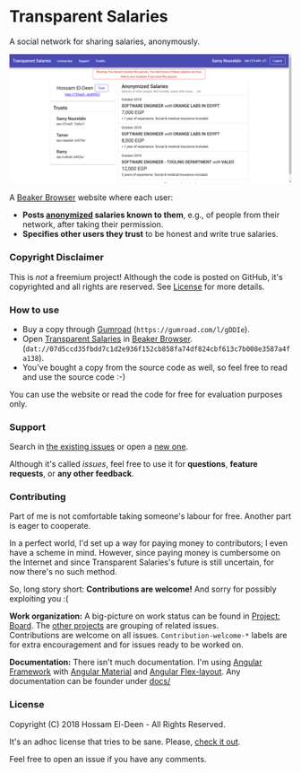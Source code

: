 # Transparent Salaries

A social network for sharing salaries, anonymously.

![Screenshot of a (perhaps-dummy) Transparent-Salaries profile](./screenshot.png)

A [Beaker Browser](https://beakerbrowser.com/) website where each user:

- **Posts <u>anonymized</u> salaries known to them**, e.g., of people from their network, after taking their permission.
- **Specifies other users they trust** to be honest and write true salaries.

### Copyright Disclaimer

This is _not_ a freemium project! Although the code is posted on GitHub, it's copyrighted and all rights are reserved. See [License](#License) for more details.

### How to use

- Buy a copy through [Gumroad](https://gumroad.com/l/gDDIe) (`https://gumroad.com/l/gDDIe`).
- Open [Transparent Salaries](dat://07d5ccd35fbdd7c1d2e936f152cb858fa74df824cbf613c7b008e3587a4fa138) in [Beaker Browser](https://beakerbrowser.com/). (`dat://07d5ccd35fbdd7c1d2e936f152cb858fa74df824cbf613c7b008e3587a4fa138`).
- You've bought a copy from the source code as well, so feel free to read and use the source code :-)

You can use the website or read the code for free for evaluation purposes only.

### Support

Search in [the existing issues](https://github.com/hossameldeen/transparent-salaries/issues?utf8=%E2%9C%93&q=) or open a [new one](https://github.com/hossameldeen/transparent-salaries/issues/new).

Although it's called _issues_, feel free to use it for **questions**, **feature requests**, or **any other feedback**.

### Contributing

Part of me is not comfortable taking someone's labour for free. Another part is eager to cooperate.

In a perfect world, I'd set up a way for paying money to contributors; I even have a scheme in mind. However, since paying money is cumbersome on the Internet and since Transparent Salaries's future is still uncertain, for now there's no such method.

So, long story short: **Contributions are welcome!** And sorry for possibly exploiting you :(

**Work organization:** A big-picture on work status can be found in [Project: Board](https://github.com/hossameldeen/transparent-salaries/projects/2). The [other projects](https://github.com/hossameldeen/transparent-salaries/projects) are grouping of related issues.  
Contributions are welcome on all issues. `Contribution-welcome-*` labels are for extra encouragement and for issues ready to be worked on.

**Documentation:** There isn't much documentation. I'm using [Angular Framework](https://angular.io/) with [Angular Material](https://material.angular.io) and [Angular Flex-layout](https://github.com/angular/flex-layout/wiki/Declarative-API-Overview). Any documentation can be founder under [docs/](./docs/)

### License

Copyright (C) 2018 Hossam El-Deen - All Rights Reserved.

It's an adhoc license that tries to be sane. Please, [check it out](./LICENSE).

Feel free to open an issue if you have any comments.
